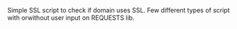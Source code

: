 Simple SSL script to check if domain uses SSL.
Few different types of script with orwithout user input on REQUESTS lib.
